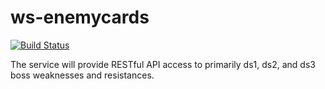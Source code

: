 # ws-enemycards
[![Build Status](https://dev.azure.com/822687/EnemyCards/_apis/build/status/Razarac00.ws-enemycards?branchName=feature%2Fazure-pipeline-merge-setup)](https://dev.azure.com/822687/EnemyCards/_build/latest?definitionId=4&branchName=feature%2Fazure-pipeline-merge-setup)

The service will provide RESTful API access to primarily ds1, ds2, and ds3 boss weaknesses and resistances.

